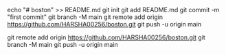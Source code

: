 echo "# boston" >> README.md
git init
git add README.md
git commit -m "first commit"
git branch -M main
git remote add origin https://github.com/HARSHA00256/boston.git
git push -u origin main

git remote add origin https://github.com/HARSHA00256/boston.git
git branch -M main
git push -u origin main
